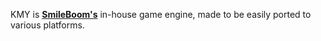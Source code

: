 KMY is [**SmileBoom's**](https://smileboom.com/en/) in-house game engine, made to be easily ported to various platforms.
